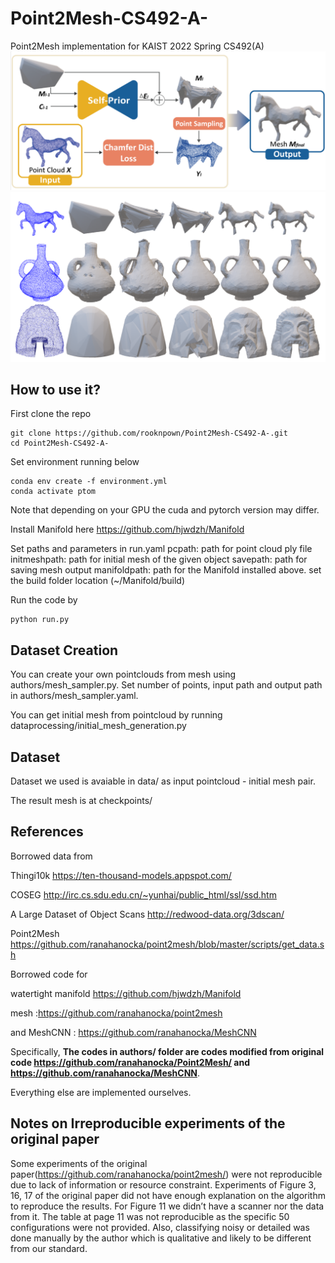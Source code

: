 # Point2Mesh-CS492-A-
Point2Mesh implementation for KAIST 2022 Spring CS492(A)
![model](./images/point2mesh.PNG)
![results](./images/fig1.PNG)
## How to use it?
First clone the repo

```
git clone https://github.com/rooknpown/Point2Mesh-CS492-A-.git
cd Point2Mesh-CS492-A-
```
Set environment running below

```
conda env create -f environment.yml
conda activate ptom
```
Note that depending on your GPU the cuda and pytorch version may differ.

Install Manifold here
https://github.com/hjwdzh/Manifold


Set paths and parameters in run.yaml
pcpath: path for point cloud ply file
initmeshpath: path for initial mesh of the given object
savepath: path for saving mesh output 
manifoldpath: path for the Manifold installed above. set the build folder location (~/Manifold/build)

Run the code by

```
python run.py
```
## Dataset Creation
You can create your own pointclouds from mesh using authors/mesh_sampler.py. Set number of points, input path and output path in authors/mesh_sampler.yaml.

You can get initial mesh from pointcloud by running dataprocessing/initial_mesh_generation.py 

## Dataset
Dataset we used is avaiable in data/ as input pointcloud - initial mesh pair. 

The result mesh is at checkpoints/

## References
Borrowed data from

Thingi10k https://ten-thousand-models.appspot.com/

COSEG http://irc.cs.sdu.edu.cn/~yunhai/public_html/ssl/ssd.htm

A Large Dataset of Object Scans http://redwood-data.org/3dscan/

Point2Mesh https://github.com/ranahanocka/point2mesh/blob/master/scripts/get_data.sh


Borrowed code for

watertight manifold https://github.com/hjwdzh/Manifold

mesh :https://github.com/ranahanocka/point2mesh

and MeshCNN : https://github.com/ranahanocka/MeshCNN

Specifically, **The codes in authors/ folder are codes modified from original code https://github.com/ranahanocka/Point2Mesh/ and https://github.com/ranahanocka/MeshCNN**.


Everything else are implemented ourselves.

## Notes on Irreproducible experiments of the original paper
Some experiments of the original paper(https://github.com/ranahanocka/point2mesh/) were not reproducible due to lack of information or resource constraint.
Experiments of Figure 3, 16, 17 of the original paper did not have enough explanation on the algorithm to reproduce the results. 
For Figure 11 we didn’t have a scanner nor the data from it. 
The table at page 11 was not reproducible as the specific 50 configurations were not provided.
Also, classifying noisy or detailed was done manually by the author which is qualitative and likely to be different from our standard.
